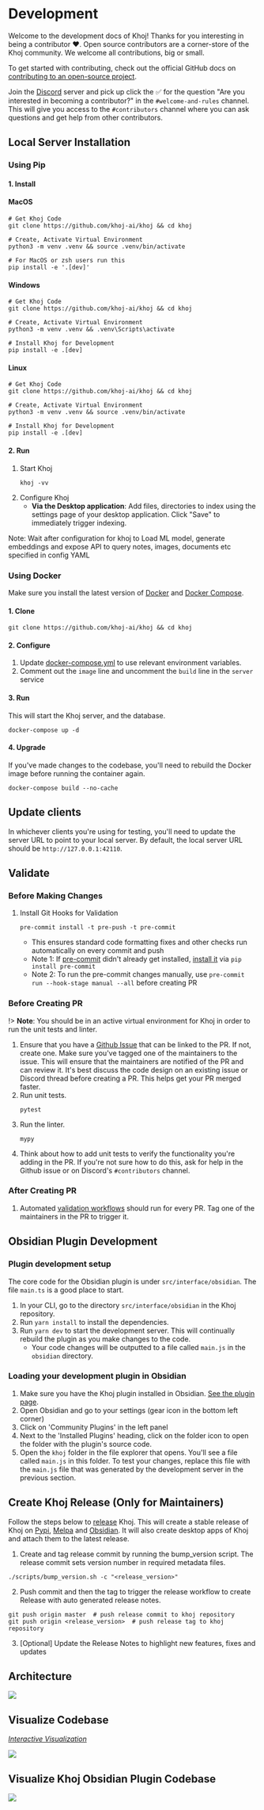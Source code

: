 # Development

Welcome to the development docs of Khoj! Thanks for you interesting in being a contributor ❤️. Open source contributors are a corner-store of the Khoj community. We welcome all contributions, big or small.

To get started with contributing, check out the official GitHub docs on [contributing to an open-source project](https://docs.github.com/en/get-started/exploring-projects-on-github/contributing-to-a-project).

Join the [Discord](https://discord.gg/WaxF3SkFPU) server and pick up click the ✅ for the question "Are you interested in becoming a contributor?" in the `#welcome-and-rules` channel. This will give you access to the `#contributors` channel where you can ask questions and get help from other contributors.

## Local Server Installation
### Using Pip
#### 1. Install


<!-- tabs:start -->

#### **MacOS**

```shell
# Get Khoj Code
git clone https://github.com/khoj-ai/khoj && cd khoj

# Create, Activate Virtual Environment
python3 -m venv .venv && source .venv/bin/activate

# For MacOS or zsh users run this
pip install -e '.[dev]'
```

#### **Windows**

```shell
# Get Khoj Code
git clone https://github.com/khoj-ai/khoj && cd khoj

# Create, Activate Virtual Environment
python3 -m venv .venv && .venv\Scripts\activate

# Install Khoj for Development
pip install -e .[dev]

```

#### **Linux**

```shell
# Get Khoj Code
git clone https://github.com/khoj-ai/khoj && cd khoj

# Create, Activate Virtual Environment
python3 -m venv .venv && source .venv/bin/activate

# Install Khoj for Development
pip install -e .[dev]

```

<!-- tabs:end -->


#### 2. Run
1. Start Khoj
   ```shell
   khoj -vv
   ```
2. Configure Khoj
   - **Via the Desktop application**: Add files, directories to index using the settings page of your desktop application. Click "Save" to immediately trigger indexing.

  Note: Wait after configuration for khoj to Load ML model, generate embeddings and expose API to query notes, images, documents etc specified in config YAML

### Using Docker

Make sure you install the latest version of [Docker](https://docs.docker.com/get-docker/) and [Docker Compose](https://docs.docker.com/compose/install/).

#### 1. Clone

```shell
git clone https://github.com/khoj-ai/khoj && cd khoj
```

#### 2. Configure

1. Update [docker-compose.yml](https://github.com/khoj-ai/khoj/blob/master/docker-compose.yml) to use relevant environment variables.
2. Comment out the `image` line and uncomment the `build` line in the `server` service

#### 3. Run

This will start the Khoj server, and the database.

```shell
docker-compose up -d
```

#### 4. Upgrade

If you've made changes to the codebase, you'll need to rebuild the Docker image before running the container again.

```shell
docker-compose build --no-cache
```

## Update clients
In whichever clients you're using for testing, you'll need to update the server URL to point to your local server. By default, the local server URL should be `http://127.0.0.1:42110`.

## Validate
### Before Making Changes
1. Install Git Hooks for Validation
   ```shell
   pre-commit install -t pre-push -t pre-commit
   ```
   - This ensures standard code formatting fixes and other checks run automatically on every commit and push
   - Note 1: If [pre-commit](https://pre-commit.com/#intro) didn't already get installed, [install it](https://pre-commit.com/#install) via `pip install pre-commit`
   - Note 2: To run the pre-commit changes manually, use `pre-commit run --hook-stage manual --all` before creating PR

### Before Creating PR

!> **Note**: You should be in an active virtual environment for Khoj in order to run the unit tests and linter.

1. Ensure that you have a [Github Issue](https://github.com/khoj-ai/khoj/issues) that can be linked to the PR. If not, create one. Make sure you've tagged one of the maintainers to the issue. This will ensure that the maintainers are notified of the PR and can review it. It's best discuss the code design on an existing issue or Discord thread before creating a PR. This helps get your PR merged faster.
1. Run unit tests.
   ```shell
   pytest
   ```
2. Run the linter.
   ```shell
   mypy
   ```
4. Think about how to add unit tests to verify the functionality you're adding in the PR. If you're not sure how to do this, ask for help in the Github issue or on Discord's `#contributors` channel.

### After Creating PR
1. Automated [validation workflows](.github/workflows) should run for every PR. Tag one of the maintainers in the PR to trigger it.

## Obsidian Plugin Development
### Plugin development setup
The core code for the Obsidian plugin is under `src/interface/obsidian`. The file `main.ts` is a good place to start.

1. In your CLI, go to the directory `src/interface/obsidian` in the Khoj repository.
2. Run `yarn install` to install the dependencies.
3. Run `yarn dev` to start the development server. This will continually rebuild the plugin as you make changes to the code.
    - Your code changes will be outputted to a file called `main.js` in the `obsidian` directory.

### Loading your development plugin in Obsidian
1. Make sure you have the Khoj plugin installed in Obsidian. [See the plugin page](https://publish.obsidian.md/hub/02+-+Community+Expansions/02.05+All+Community+Expansions/Plugins/khoj).
1. Open Obsidian and go to your settings (gear icon in the bottom left corner)
2. Click on 'Community Plugins' in the left panel
3. Next to the 'Installed Plugins' heading, click on the folder icon to open the folder with the plugin's source code.
4. Open the `khoj` folder in the file explorer that opens. You'll see a file called `main.js` in this folder. To test your changes, replace this file with the `main.js` file that was generated by the development server in the previous section.

## Create Khoj Release (Only for Maintainers)
Follow the steps below to [release](https://github.com/debanjum/khoj/releases/) Khoj. This will create a stable release of Khoj on [Pypi](https://pypi.org/project/khoj-assistant/), [Melpa](https://stable.melpa.org/#%252Fkhoj) and [Obsidian](https://obsidian.md/plugins?id%253Dkhoj). It will also create desktop apps of Khoj and attach them to the latest release.

1. Create and tag release commit by running the bump_version script. The release commit sets version number in required metadata files.
  ```shell
  ./scripts/bump_version.sh -c "<release_version>"
  ```
2. Push commit and then the tag to trigger the release workflow to create Release with auto generated release notes.
  ```shell
  git push origin master  # push release commit to khoj repository
  git push origin <release_version>  # push release tag to khoj repository
  ```
3. [Optional] Update the Release Notes to highlight new features, fixes and updates

## Architecture

![](./assets/khoj_architecture.png)

## Visualize Codebase

*[Interactive Visualization](https://mango-dune-07a8b7110.1.azurestaticapps.net/?repo=debanjum%2Fkhoj)*

![](./assets/khoj_codebase_visualization_0.2.1.png)

## Visualize Khoj Obsidian Plugin Codebase

![](./assets/khoj_obsidian_codebase_visualization_0.2.1.png)

